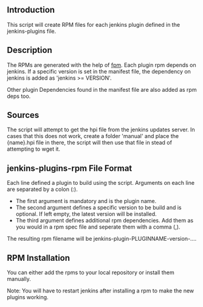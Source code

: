 ## Introduction

This script will create RPM files for each jenkins plugin defined in the jenkins-plugins file.

## Description

The RPMs are generated with the help of [fpm](https://github.com/jordansissel/fpm).
Each plugin rpm depends on jenkins. If a specific version is set in the manifest file, the
dependency on jenkins is added as 'jenkins >= VERSION'.

Other plugin Dependencies found in the manifest file are also added as rpm deps too.

## Sources

The script will attempt to get the hpi file from the jenkins updates server.
In cases that this does not work, create a folder 'manual' and place the {name}.hpi file
in there, the script will then use that file in stead of attempting to wget it.

## jenkins-plugins-rpm File Format

Each line defined a plugin to build using the script. Arguments on each line are separated by a colon (:).

* The first argument is mandatory and is the plugin name.
* The second argument defines a specific version to be build and is optional. If left empty, the latest version will be installed.
* The third argument defines additional rpm dependencies. Add them as you would in a rpm spec file and seperate them with a comma (,).

The resulting rpm filename will be jenkins-plugin-PLUGINNAME-version-....

## RPM Installation

You can either add the rpms to your local repository or install them manually.

Note: You will have to restart jenkins after installing a rpm to make the new plugins working.
